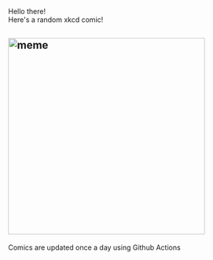 Hello there! <br>Here's a random xkcd comic!<br>
## <img src="https://imgs.xkcd.com/comics/" alt="meme" width="400"/><br>
Comics are updated once a day using Github Actions